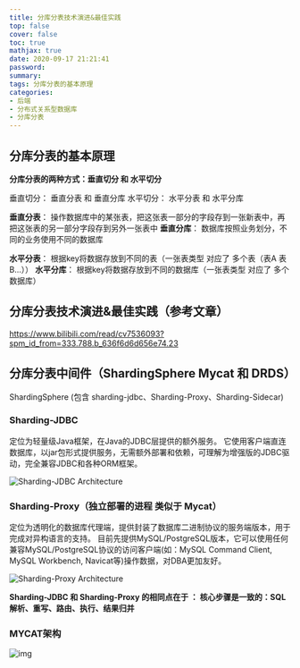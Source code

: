 ```yaml
---
title: 分库分表技术演进&最佳实践
top: false
cover: false
toc: true
mathjax: true
date: 2020-09-17 21:21:41
password:
summary:
tags: 分库分表的基本原理
categories:
- 后端
- 分布式关系型数据库
- 分库分表
---
```


## 分库分表的基本原理

**分库分表的两种方式：垂直切分 和 水平切分**

垂直切分： 垂直分表 和 垂直分库
水平切分： 水平分表 和 水平分库

**垂直分表**： 操作数据库中的某张表，把这张表一部分的字段存到一张新表中，再把这张表的另一部分字段存到另外一张表中
**垂直分库**： 数据库按照业务划分，不同的业务使用不同的数据库

**水平分表**： 根据key将数据存放到不同的表（一张表类型 对应了 多个表（表A 表B...））
**水平分库**： 根据key将数据存放到不同的数据库（一张表类型 对应了 多个数据库）

<!-- more -->

## 分库分表技术演进&最佳实践（参考文章）

https://www.bilibili.com/read/cv7536093?spm_id_from=333.788.b_636f6d6d656e74.23



## 分库分表中间件（ShardingSphere  Mycat 和 DRDS）

ShardingSphere (包含 sharding-jdbc、Sharding-Proxy、Sharding-Sidecar)

### Sharding-JDBC

定位为轻量级Java框架，在Java的JDBC层提供的额外服务。 它使用客户端直连数据库，以jar包形式提供服务，无需额外部署和依赖，可理解为增强版的JDBC驱动，完全兼容JDBC和各种ORM框架。

![Sharding-JDBC Architecture](https://shardingsphere.apache.org/document/legacy/4.x/document/img/sharding-jdbc-brief.png)

### Sharding-Proxy（独立部署的进程 类似于 Mycat）

定位为透明化的数据库代理端，提供封装了数据库二进制协议的服务端版本，用于完成对异构语言的支持。 目前先提供MySQL/PostgreSQL版本，它可以使用任何兼容MySQL/PostgreSQL协议的访问客户端(如：MySQL Command Client, MySQL Workbench, Navicat等)操作数据，对DBA更加友好。

![Sharding-Proxy Architecture](https://shardingsphere.apache.org/document/legacy/4.x/document/img/sharding-proxy-brief_v2.png)

**Sharding-JDBC 和 Sharding-Proxy 的相同点在于 ： 核心步骤是一致的：SQL解析、重写、路由、执行、结果归并**



### MYCAT架构

![img](http://www.mycat.org.cn/index_files/arc.png)
